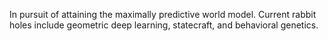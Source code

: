 In pursuit of attaining the maximally predictive world model. Current rabbit holes include geometric deep learning, statecraft, and behavioral genetics.
